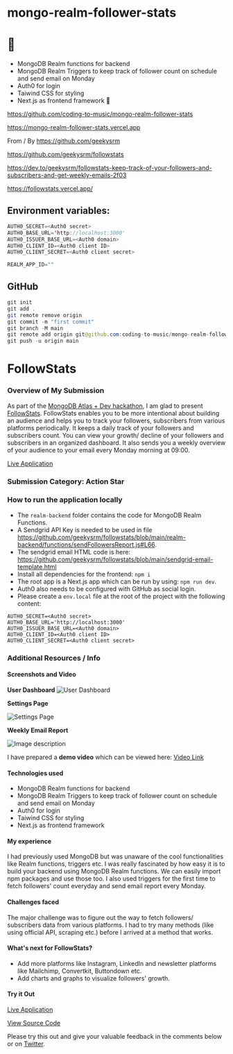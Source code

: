 # mongo-realm-follower-stats

# 🚀

- MongoDB Realm functions for backend
- MongoDB Realm Triggers to keep track of follower count on schedule and send email on Monday
- Auth0 for login
- Taiwind CSS for styling
- Next.js as frontend framework
  🚀

https://github.com/coding-to-music/mongo-realm-follower-stats

https://mongo-realm-follower-stats.vercel.app

From / By https://github.com/geekysrm

https://github.com/geekysrm/followstats

https://dev.to/geekysrm/followstats-keep-track-of-your-followers-and-subscribers-and-get-weekly-emails-2f03

https://followstats.vercel.app/

## Environment variables:

```java
AUTH0_SECRET=<Auth0 secret>
AUTH0_BASE_URL='http://localhost:3000'
AUTH0_ISSUER_BASE_URL=<Auth0 domain>
AUTH0_CLIENT_ID=<Auth0 client ID>
AUTH0_CLIENT_SECRET=<Auth0 client secret>

REALM_APP_ID=""

```

## GitHub

```java
git init
git add .
git remote remove origin
git commit -m "first commit"
git branch -M main
git remote add origin git@github.com:coding-to-music/mongo-realm-follower-stats.git
git push -u origin main
```

# FollowStats

### Overview of My Submission

As part of the [MongoDB Atlas + Dev hackathon](https://dev.to/devteam/announcing-the-mongodb-atlas-hackathon-on-dev-4b6m), I am glad to present [FollowStats](https://followstats.vercel.app/).
FollowStats enables you to be more intentional about building an audience and helps you to track your followers, subscribers from various platforms periodically. It keeps a daily track of your followers and subscribers count. You can view your growth/ decline of your followers and subscribers in an organized dashboard.
It also sends you a weekly overview of your audience to your email every Monday morning at 09:00.

[Live Application](https://followstats.vercel.app/)

### Submission Category: Action Star

### How to run the application locally

- The `realm-backend` folder contains the code for MongoDB Realm Functions.
- A Sendgrid API Key is needed to be used in file https://github.com/geekysrm/followstats/blob/main/realm-backend/functions/sendFollowersReport.js#L66.
- The sendgrid email HTML code is here: https://github.com/geekysrm/followstats/blob/main/sendgrid-email-template.html
- Install all dependencies for the frontend: `npm i`
- The root app is a Next.js app which can be run by using: `npm run dev`.
- Auth0 also needs to be configured with GitHub as social login.
- Please create a `env.local` file at the root of the project with the following content:

```
AUTH0_SECRET=<Auth0 secret>
AUTH0_BASE_URL='http://localhost:3000'
AUTH0_ISSUER_BASE_URL=<Auth0 domain>
AUTH0_CLIENT_ID=<Auth0 client ID>
AUTH0_CLIENT_SECRET=<Auth0 client secret>
```

### Additional Resources / Info

#### Screenshots and Video

**User Dashboard**
![User Dashboard](https://dev-to-uploads.s3.amazonaws.com/uploads/articles/ktm0yifuoknzhzpwqnwo.png)

**Settings Page**

![Settings Page](https://dev-to-uploads.s3.amazonaws.com/uploads/articles/bari64vpkix3utaqwz3h.png)

**Weekly Email Report**

![Image description](https://dev-to-uploads.s3.amazonaws.com/uploads/articles/gcyk52hhzacwrf37qfx8.png)

I have prepared a **demo video** which can be viewed here: [Video Link](https://link.soumya.dev/atlas-hack-demo)

#### Technologies used

- MongoDB Realm functions for backend
- MongoDB Realm Triggers to keep track of follower count on schedule and send email on Monday
- Auth0 for login
- Taiwind CSS for styling
- Next.js as frontend framework

#### My experience

I had previously used MongoDB but was unaware of the cool functionalities like Realm functions, triggers etc.
I was really fascinated by how easy it is to build your backend using MongoDB Realm functions. We can easily import npm packages and use those too. I also used triggers for the first time to fetch followers' count everyday and send email report every Monday.

#### Challenges faced

The major challenge was to figure out the way to fetch followers/ subscribers data from various platforms. I had to try many methods (like using official API, scraping etc.) before I arrived at a method that works.

#### What's next for FollowStats?

- Add more platforms like Instagram, LinkedIn and newsletter platforms like Mailchimp, Convertkit, Buttondown etc.
- Add charts and graphs to visualize followers' growth.

#### Try it Out

[Live Application](https://followstats.vercel.app/)

[View Source Code](https://github.com/geekysrm/followstats)

Please try this out and give your valuable feedback in the comments below or on [Twitter](https://twitter.com/geekysrm).
